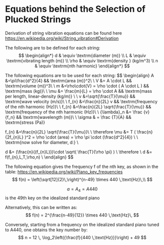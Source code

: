 # Equations behind the Selection of Plucked Strings

Derivation of string vibration equations can be found here https://en.wikipedia.org/wiki/String_vibration#Derivation 

The following are to be defined for each string:
$$
\begin{align*}
d & \equiv \textrm{diameter (m)} \\
L & \equiv \textrm{vibrating length (m)} \\
\rho & \equiv \textrm{density } (kg/m^3) \\
n & \equiv \textrm{nth harmonic}
\end{align*}
$$

The following equations are to be used for each string:
$$
\begin{align}
A &=\pi\frac{d^2}{4} && \textrm{area (m)}^2\\ \\
V &= A \cdot L && \textrm{volume (m)}^3\\ \\
m &=\rho\cdot{V} = \rho \cdot ( A \cdot L ) && \textrm{mass (kg)}\\ \\
\mu &= \frac{m}{L} = \rho \cdot A && \textrm{mass per length, linear-density (kg/m)} \\ \\
v &=\sqrt{\frac{T}{\mu}} && \textrm{wave velocity (m/s)}\\ \\
f_{n} &=\frac{n}{2L} v && \textrm{frequency of the nth harmonic (Hz)}\\ \\
f_{n} &=\frac{n}{2L} \sqrt{\frac{T}{\mu}} && \textrm{frequency of the nth harmonic (Hz)}\\ \\
{\lambda}_n &= \frac {v}{f_n} && \textrm{wavelength (m)}\\ \\
\sigma & = \frac {T}{A} && \textrm{stress (Pa)}

f_{n} &=\frac{n}{2L} \sqrt{\frac{T}{\mu}}\\ \\
\therefore \mu &= T ( \frac{n}{2f_{n}L} )^2 = \rho \cdot (area) = \rho \pi \cdot (\frac{d^2}{4}) \\ \\
\textrm{now solve for diameter, d:} \\

d &= (\frac{n}{(f_{n}L)})\cdot \sqrt( \frac{T}{\rho \pi} ) \\
\therefore \\
d &= f(f_{n},L,T,\rho,n) \\
\end{align}
$$

The following equation gives the frequency f of the nth key, as shown in the table:
https://en.wikipedia.org/wiki/Piano_key_frequencies
$$
f(n) = \left(\sqrt[12]{2}\,\right)^{n-49} \times 440 \,\text{Hz}\,\\
$$

$$a = A_{4} = A440$$
is the 49th key on the idealized standard piano

Alternatively, this can be written as:
$$
f(n) = 2^{\frac{n-49}{12}} \times 440 \,\text{Hz}\,
$$

Conversely, starting from a frequency on the idealized standard piano tuned to A440, one obtains the key number by:
$$
n = 12 \, \log_2\left({\frac{f}{440 \,\text{Hz}}}\right) + 49
$$

